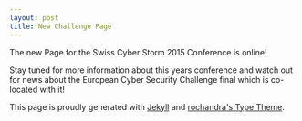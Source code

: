 ```yaml
---
layout: post
title: New Challenge Page
---
```

<!-- preview_img -->
The new Page for the Swiss Cyber Storm 2015 Conference is online!

Stay tuned for more information about this years conference and watch out for news about the European Cyber Security Challenge final which is co-located with it!

This page is proudly generated with [Jekyll](http://jekyllrb.com/) and
[rochandra's Type Theme](https://github.com/rohanchandra/type-theme/).
